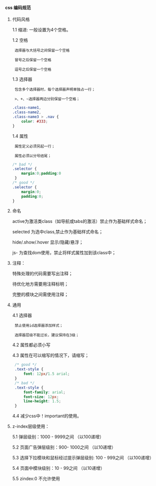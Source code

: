 #### css 编码规范
1. 代码风格

    1.1 缩进: 一般设置为4个空格。

    1.2 空格

        选择器与大括号之间保留一个空格

        冒号之后保留一个空格

        逗号之后保留一个空格

    1.3 选择器

        包含多个选择器时，每个选择器声明单独占一行；

        >、+、~选择器两边分别保留一个空格；

    ```css
    .class-name1,
    .class-name2,
    .class-name3 > .nav {
        color: #333;
    }
    ```
    1.4 属性

        属性定义必须另起一行；

        属性必须以分号结尾；
    ```css
    /* bad */
    .selector {
        margin:0;padding:0
     }
    /* good */
    .selector {
        margin:0;
        padding:0;
    }
    ```
2. 命名

    active为激活类class（如导航或tabs的激活）禁止作为基础样式命名；

    selected 为选中class,禁止作为基础样式命名；

    hide/.show/.hover 显示/隐藏/悬浮；

    js- 为查找dom使用，禁止将样式属性加到该class中；

3. 注释：

    特殊处理的代码需要写出注释；

    待优化地方需要用注释标明；

    完整的模块之间需使用注释；

4. 通用

   4.1 选择器

        禁止使用id选择器添加样式；

        选择器层级不能过长，建议保持在3级；

   4.2 属性都必须小写

   4.3 属性在可以缩写的情况下，请缩写；
   ```css
    /* good */
    .text-style {
        font: 12px/1.5 arial;
    }
    /* bad */
    .text-style {
        font-family: arial;
        font-size: 12px;
        line-height: 1.5;
    }
    ```
    4.4 减少css中！important的使用。

5. z-index层级使用：

    5.1 弹层级别：1000 - 9999之间  （以100递增）

    5.2 页面广告弹层级别：900- 1000之间 （以10递增）

    5.3 选择下拉模块和鼠标经过提示弹层级别: 100 - 999之间 （以100递增）

    5.4 页面中模块级别：10 - 99之间 （以10递增）

    5.5 zindex:0 不允许使用